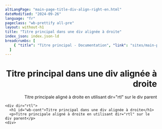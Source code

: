 ```yaml
---
altLangPage: "main-page-title-div-align-right-en.html"
dateModified: "2024-09-26"
language: "fr"
pageclass: "wb-prettify all-pre"
layout: without-h1
title: "Titre principal dans une div alignée à droite"
index_json: index.json-ld
breadcrumbs: [
    { "title": "Titre principal - Documentation", "link": "sites/main-page-title/main-page-title-fr.html" }
  ]
---
```


<div dir="rtl">
  <h1 id="wb-cont">Titre principal dans une div alignée à droite</h1>
  <p>Titre principale aligné à droite en utilisant dir="rtl" sur le div parent</p>
</div>
<pre><code>&lt;div dir="rtl">
  &lt;h1 id="wb-cont">Titre principal dans une div alignée à droite&lt;/h1>
  &lt;p>Titre principale aligné à droite en utilisant dir="rtl" sur le div parent&lt;/p>
&lt;div></code></pre>
